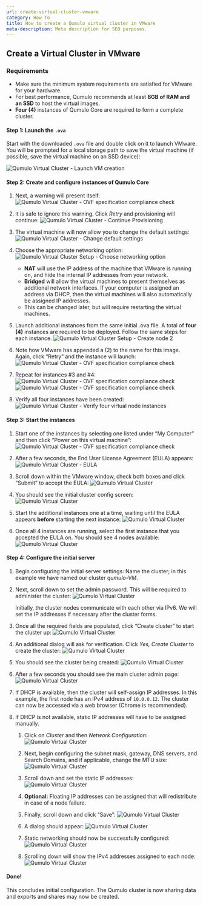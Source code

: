 ```yaml
---
url: create-virtual-cluster-vmware  
category: How To  
title: How to create a Qumulo virtual cluster in VMware  
meta-description: Meta description for SEO purposes.
---
```

## Create a Virtual Cluster in VMware

### Requirements
- Make sure the minimum system requirements are satisfied for VMware for your hardware.
- For best performance, Qumulo recommends at least **8GB of RAM and an SSD** to host the virtual images.
- **Four (4)** instances of Qumulo Core are required to form a complete cluster.

#### Step 1: Launch the `.ova`
Start with the downloaded `.ova` file and double click on it to launch VMware. You will be prompted for a local storage path to save the virtual machine (if possible, save the virtual machine on an SSD device):

![Qumulo Virtual Cluster - Launch VM creation](images/initial_vmware_launch.png "Initial Qumulo VMWare image luanch screen in Windows")

#### Step 2: Create and configure instances of Qumulo Core
1. Next, a warning will present itself:
![Qumulo Virtual Cluster - OVF specification compliance check](images/vmware_relax_spec_1.png "Qumulo VMware intial warning")

1. It is safe to ignore this warning.
Click _Retry_ and provisioning will continue:
![Qumulo Virtual Cluster - Continue Provisioning](images/vmware_provisioning_continues.png "Continue Provisioning")

1. The virtual machine will now allow you to change the default settings:
![Qumulo Virtual Cluster - Change default settings](images/vmware_default_settings.png "Change default settings")

1. Choose the appropriate networking option:
![Qumulo Virtual Cluster Setup - Choose networking option](images/gui_menu_networkconfiguration.png "Choose networking option")

    - **NAT** will use the IP address of the machine that VMware is running on, and hide the internal IP addresses from your network.
    - **Bridged** will allow the virtual machines to present themselves as additional network interfaces. If your computer is assigned an address via DHCP, then the virtual machines will also automatically be assigned IP addresses.
    - This can be changed later, but will require restarting the virtual machines.

1. Launch additional instances from the same initial .ova file.  A total of **four (4)** instances are required to be deployed.  Follow the same steps for each instance.
![Qumulo Virtual Cluster Setup - Create node 2](images/launch_instance_2.png "Choose networking option")

1. Note how VMware has appended a (2) to the name for this image.
Again, click “Retry” and the instance will launch:
![Qumulo Virtual Cluster - OVF specification compliance check](images/vmware_relax_spec_2.png "Compliance check warning 2")

1. Repeat for instances #3 and #4:
![Qumulo Virtual Cluster - OVF specification compliance check](images/vmware_relax_spec_3.png "Compliance check warning 3")
![Qumulo Virtual Cluster - OVF specification compliance check](images/vmware_relax_spec_4.png "Compliance check warning 4")

1. Verify all four instances have been created:
![Qumulo Virtual Cluster - Verify four virtual node instances](images/four_instances.png "Verify four virtual node instances")

#### Step 3: Start the instances
1. Start one of the instances by selecting one listed under “My Computer” and then click “Power on this virtual machine”:
![Qumulo Virtual Cluster - OVF specification compliance check](images/vmware_relax_spec_2.png "Compliance check warning 2")

1. After a few seconds, the End User License Agreement (EULA) appears:
![Qumulo Virtual Cluster - EULA](images/vm_qumulo_eula.png "Qumulo EULA")

1. Scroll down within the VMware window, check both boxes and click “Submit” to accept the EULA:
![Qumulo Virtual Cluster](images/vm_qumulo_eula_submit.png "Qumulo EULA")

1. You should see the initial cluster config screen:
![Qumulo Virtual Cluster](images/initial_config_node1.png "Node 1")

1. Start the additional instances one at a time, waiting until the EULA appears **before** starting the next instance:
![Qumulo Virtual Cluster](images/launch_instance_2.png "Instance 2")

1. Once all 4 instances are running, select the first instance that you accepted the EULA on.  You should see 4 nodes available:
![Qumulo Virtual Cluster](images/initial_config_allnodes_ready.png "All nodes running")

#### Step 4: Configure the initial server
1. Begin configuring the initial server settings:
Name the cluster; in this example we have named our cluster _qumulo-VM_.

1. Next, scroll down to set the admin password.  This will be required to administer the cluster:
![Qumulo Virtual Cluster](images/initial_config_admin_password.png "Set admin password")

    Initially, the cluster nodes communicate with each other via IPv6. We will set the IP addresses if necessary after the cluster forms.

1. Once all the required fields are populated, click “Create cluster” to start the cluster up:
![Qumulo Virtual Cluster](images/initial_config_create_cluster.png "Create cluster")

1. An additional dialog will ask for verification. Click _Yes, Create Cluster_ to create the cluster:
![Qumulo Virtual Cluster](images/initial_config_create_cluster_verify.png "Verify create cluster")

1. You should see the cluster being created:
![Qumulo Virtual Cluster](images/initial_config_status_create_cluster.png "Create cluster status")

1. After a few seconds you should see the main cluster admin page:
![Qumulo Virtual Cluster](images/main_cluster_page.png "Main cluster page")

1. If DHCP is available, then the cluster will self-assign IP addresses. In this example, the first node has an IPv4 address of `10.0.0.12`. The cluster can now be accessed via a web browser (Chrome is recommended).

1. If DHCP is not available, static IP addresses will have to be assigned manually.
    1. Click on _Cluster_ and then _Network Configuration_:
    ![Qumulo Virtual Cluster](images/main_cluster_page.png "Main cluster page")

    1. Next, begin configuring the subnet mask, gateway, DNS servers, and Search Domains, and if applicable, change the MTU size:
    ![Qumulo Virtual Cluster](images/gui_page_networkconfiguration.png "Main cluster page")

    1. Scroll down and set the static IP addresses:
    ![Qumulo Virtual Cluster](images/gui_page_networkconfiguration_2.png "Main cluster page")

    1. **Optional:** Floating IP addresses can be assigned that will redistribute in case of a node failure.

    1. Finally, scroll down and click “Save”:
    ![Qumulo Virtual Cluster](images/gui_page_networkconfiguration_3.png "Main cluster page")

    1. A dialog should appear:
    ![Qumulo Virtual Cluster](images/gui_status_networkconfiguration.png "Main cluster page")

    1. Static networking should now be successfully configured:
    ![Qumulo Virtual Cluster](images/gui_page_info_networkconfiguration.png "Main cluster page")

    1. Scrolling down will show the IPv4 addresses assigned to each node:
    ![Qumulo Virtual Cluster](images/gui_page_info_networkconfiguration_nodes.png "Main cluster page")

#### Done!
This concludes initial configuration.  The Qumulo cluster is now sharing data and exports and shares may now be created.

